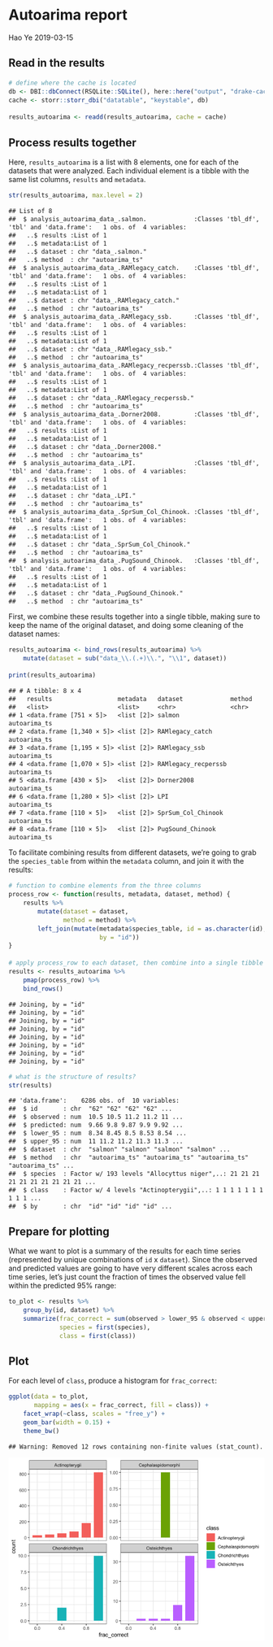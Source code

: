 Autoarima report
================
Hao Ye
2019-03-15

## Read in the results

``` r
# define where the cache is located
db <- DBI::dbConnect(RSQLite::SQLite(), here::here("output", "drake-cache.sqlite"))
cache <- storr::storr_dbi("datatable", "keystable", db)

results_autoarima <- readd(results_autoarima, cache = cache)
```

## Process results together

Here, `results_autoarima` is a list with 8 elements, one for each of the
datasets that were analyzed. Each individual element is a tibble with
the same list columns, `results` and `metadata`.

``` r
str(results_autoarima, max.level = 2)
```

    ## List of 8
    ##  $ analysis_autoarima_data_.salmon.             :Classes 'tbl_df', 'tbl' and 'data.frame':   1 obs. of  4 variables:
    ##   ..$ results :List of 1
    ##   ..$ metadata:List of 1
    ##   ..$ dataset : chr "data_.salmon."
    ##   ..$ method  : chr "autoarima_ts"
    ##  $ analysis_autoarima_data_.RAMlegacy_catch.    :Classes 'tbl_df', 'tbl' and 'data.frame':   1 obs. of  4 variables:
    ##   ..$ results :List of 1
    ##   ..$ metadata:List of 1
    ##   ..$ dataset : chr "data_.RAMlegacy_catch."
    ##   ..$ method  : chr "autoarima_ts"
    ##  $ analysis_autoarima_data_.RAMlegacy_ssb.      :Classes 'tbl_df', 'tbl' and 'data.frame':   1 obs. of  4 variables:
    ##   ..$ results :List of 1
    ##   ..$ metadata:List of 1
    ##   ..$ dataset : chr "data_.RAMlegacy_ssb."
    ##   ..$ method  : chr "autoarima_ts"
    ##  $ analysis_autoarima_data_.RAMlegacy_recperssb.:Classes 'tbl_df', 'tbl' and 'data.frame':   1 obs. of  4 variables:
    ##   ..$ results :List of 1
    ##   ..$ metadata:List of 1
    ##   ..$ dataset : chr "data_.RAMlegacy_recperssb."
    ##   ..$ method  : chr "autoarima_ts"
    ##  $ analysis_autoarima_data_.Dorner2008.         :Classes 'tbl_df', 'tbl' and 'data.frame':   1 obs. of  4 variables:
    ##   ..$ results :List of 1
    ##   ..$ metadata:List of 1
    ##   ..$ dataset : chr "data_.Dorner2008."
    ##   ..$ method  : chr "autoarima_ts"
    ##  $ analysis_autoarima_data_.LPI.                :Classes 'tbl_df', 'tbl' and 'data.frame':   1 obs. of  4 variables:
    ##   ..$ results :List of 1
    ##   ..$ metadata:List of 1
    ##   ..$ dataset : chr "data_.LPI."
    ##   ..$ method  : chr "autoarima_ts"
    ##  $ analysis_autoarima_data_.SprSum_Col_Chinook. :Classes 'tbl_df', 'tbl' and 'data.frame':   1 obs. of  4 variables:
    ##   ..$ results :List of 1
    ##   ..$ metadata:List of 1
    ##   ..$ dataset : chr "data_.SprSum_Col_Chinook."
    ##   ..$ method  : chr "autoarima_ts"
    ##  $ analysis_autoarima_data_.PugSound_Chinook.   :Classes 'tbl_df', 'tbl' and 'data.frame':   1 obs. of  4 variables:
    ##   ..$ results :List of 1
    ##   ..$ metadata:List of 1
    ##   ..$ dataset : chr "data_.PugSound_Chinook."
    ##   ..$ method  : chr "autoarima_ts"

First, we combine these results together into a single tibble, making
sure to keep the name of the original dataset, and doing some cleaning
of the dataset names:

``` r
results_autoarima <- bind_rows(results_autoarima) %>%
    mutate(dataset = sub("data_\\.(.+)\\.", "\\1", dataset))

print(results_autoarima)
```

    ## # A tibble: 8 x 4
    ##   results                  metadata   dataset             method      
    ##   <list>                   <list>     <chr>               <chr>       
    ## 1 <data.frame [751 × 5]>   <list [2]> salmon              autoarima_ts
    ## 2 <data.frame [1,340 × 5]> <list [2]> RAMlegacy_catch     autoarima_ts
    ## 3 <data.frame [1,195 × 5]> <list [2]> RAMlegacy_ssb       autoarima_ts
    ## 4 <data.frame [1,070 × 5]> <list [2]> RAMlegacy_recperssb autoarima_ts
    ## 5 <data.frame [430 × 5]>   <list [2]> Dorner2008          autoarima_ts
    ## 6 <data.frame [1,280 × 5]> <list [2]> LPI                 autoarima_ts
    ## 7 <data.frame [110 × 5]>   <list [2]> SprSum_Col_Chinook  autoarima_ts
    ## 8 <data.frame [110 × 5]>   <list [2]> PugSound_Chinook    autoarima_ts

To facilitate combining results from different datasets, we’re going to
grab the `species_table` from within the `metadata` column, and join it
with the results:

``` r
# function to combine elements from the three columns
process_row <- function(results, metadata, dataset, method) {
    results %>%
        mutate(dataset = dataset, 
               method = method) %>%
        left_join(mutate(metadata$species_table, id = as.character(id), 
                         by = "id"))
}

# apply process_row to each dataset, then combine into a single tibble
results <- results_autoarima %>%
    pmap(process_row) %>%
    bind_rows()
```

    ## Joining, by = "id"
    ## Joining, by = "id"
    ## Joining, by = "id"
    ## Joining, by = "id"
    ## Joining, by = "id"
    ## Joining, by = "id"
    ## Joining, by = "id"
    ## Joining, by = "id"

``` r
# what is the structure of results?
str(results)
```

    ## 'data.frame':    6286 obs. of  10 variables:
    ##  $ id       : chr  "62" "62" "62" "62" ...
    ##  $ observed : num  10.5 10.5 11.2 11.2 11 ...
    ##  $ predicted: num  9.66 9.8 9.87 9.9 9.92 ...
    ##  $ lower_95 : num  8.34 8.45 8.5 8.53 8.54 ...
    ##  $ upper_95 : num  11 11.2 11.2 11.3 11.3 ...
    ##  $ dataset  : chr  "salmon" "salmon" "salmon" "salmon" ...
    ##  $ method   : chr  "autoarima_ts" "autoarima_ts" "autoarima_ts" "autoarima_ts" ...
    ##  $ species  : Factor w/ 193 levels "Allocyttus niger",..: 21 21 21 21 21 21 21 21 21 21 ...
    ##  $ class    : Factor w/ 4 levels "Actinopterygii",..: 1 1 1 1 1 1 1 1 1 1 ...
    ##  $ by       : chr  "id" "id" "id" "id" ...

## Prepare for plotting

What we want to plot is a summary of the results for each time series
(represented by unique combinations of `id` x `dataset`). Since the
observed and predicted values are going to have very different scales
across each time series, let’s just count the fraction of times the
observed value fell within the predicted 95% range:

``` r
to_plot <- results %>%
    group_by(id, dataset) %>%
    summarize(frac_correct = sum(observed > lower_95 & observed < upper_95) / n(), 
              species = first(species), 
              class = first(class))
```

## Plot

For each level of `class`, produce a histogram for `frac_correct`:

``` r
ggplot(data = to_plot, 
       mapping = aes(x = frac_correct, fill = class)) + 
    facet_wrap(~class, scales = "free_y") + 
    geom_bar(width = 0.15) + 
    theme_bw()
```

    ## Warning: Removed 12 rows containing non-finite values (stat_count).

![](autoarima_report_files/figure-gfm/unnamed-chunk-5-1.png)<!-- -->
